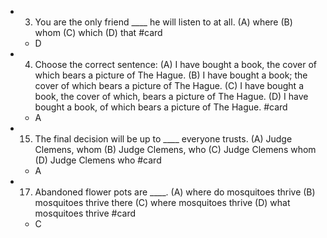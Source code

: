 - 3. You are the only friend ____ he will listen to at all.
  (A) where
  (B) whom
  (C) which
  (D) that  #card
	- D
- 4. Choose the correct sentence:
  (A) I have bought a book, the cover of which bears a picture of The Hague.
  (B) I have bought a book; the cover of which bears a picture of The Hague.
  (C) I have bought a book, the cover of which, bears a picture of The Hague.
  (D) I have bought a book, of which bears a picture of The Hague. #card
	- A
- 15. The final decision will be up to ____ everyone trusts.
  (A) Judge Clemens, whom
  (B) Judge Clemens, who
  (C) Judge Clemens whom
  (D) Judge Clemens who #card
	- A
- 17. Abandoned flower pots are ____.
  (A) where do mosquitoes thrive
  (B) mosquitoes thrive there
  (C) where mosquitoes thrive
  (D) what mosquitoes thrive #card
	- C
